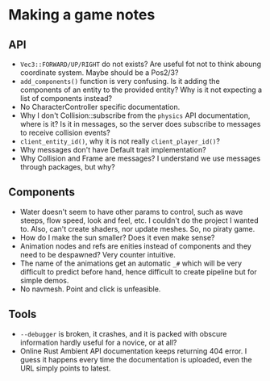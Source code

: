 # Making a game notes

## API

* `Vec3::FORWARD/UP/RIGHT` do not exists? Are useful fot not to think aboung coordinate system. Maybe should be a Pos2/3?
* `add_components()` function is very confusing. Is it adding the components of an entity to the provided entity?
Why is it not expecting a list of components instead?
* No CharacterController specific documentation.
* Why I don't Collision::subscribe from the `physics` API documentation, where is it? Is it in messages, so the server does subscribe to messages to receive collision events?
* `client_entity_id()`, why it is not really `client_player_id()`?
* Why messages don't have Default trait implementation?
* Why Collision and Frame are messages? I understand we use messages through packages, but why?

## Components
 
* Water doesn't seem to have other params to control, such as wave steeps, flow speed, look and feel, etc. I couldn't do the project I wanted to. Also, can't create shaders, nor update meshes. So, no piraty game.
* How do I make the sun smaller? Does it even make sense?
* Animation nodes and refs are enities instead of components and they need to be despawned? Very counter intuitive.
* The name of the animations get an automatic `_#` which will be very difficult to predict before hand, hence difficult to create pipeline but for simple demos.
* No navmesh. Point and click is unfeasible.

## Tools

* `--debugger` is broken, it crashes, and it is packed with obscure information hardly useful for a novice, or at all?
* Online Rust Ambient API documentation keeps returning 404 error. I guess it happens every time the documentation is uploaded, even the URL simply points to latest.
